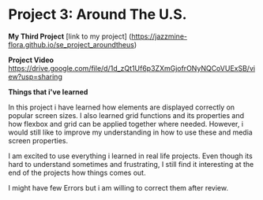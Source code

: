 # Project 3: Around The U.S.

**My Third Project**
[link to my project]
(https://jazzmine-flora.github.io/se_project_aroundtheus)

**Project Video**
https://drive.google.com/file/d/1d_zQt1Uf6p3ZXmGjofrONyNQCoVUExSB/view?usp=sharing

**Things that i've learned**

In this project i have learned how elements are displayed correctly on popular screen sizes.
I also learned grid functions and its properties and how flexbox and grid can be applied together where needed.
However, i would still like to improve my understanding in how to use these and media screen properties.

I am excited to use everything i learned in real life projects.
Even though its hard to understand sometimes and frustrating, I still find it interesting at the end of the projects how things comes out.

I might have few Errors but i am willing to correct them after review.
